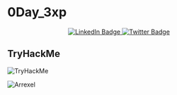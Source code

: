 # 0Day_3xp


<div  align="center">
<div id="badges">
  <a href="https://www.linkedin.com/in/aakash-dubey/">
    <img src="https://img.shields.io/badge/LinkedIn-blue?style=for-the-badge&logo=linkedin&logoColor=white" alt="LinkedIn Badge"/>
  </a>
  <a href="">
    <img src="https://img.shields.io/badge/Twitter-blue?style=for-the-badge&logo=twitter&logoColor=white" alt="Twitter Badge"/>
  </a>
</div>
  
</div>
<div   align="center" >
<img src="https://komarev.com/ghpvc/?username=Aakash9111&style=flat-square&color=blue" alt=""/>  
</div>

## TryHackMe
<div id="header" align="left">
  <img src="https://tryhackme-badges.s3.amazonaws.com/Aakash9111.png" alt="TryHackMe">
</div>

![Arrexel](https://www.hackthebox.com/badge/image/472788)
